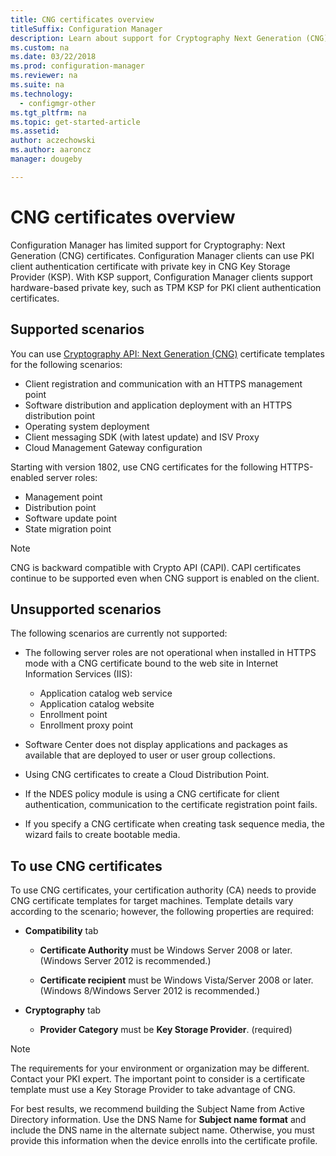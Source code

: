 ```yaml
---
title: CNG certificates overview
titleSuffix: Configuration Manager
description: Learn about support for Cryptography Next Generation (CNG) certificates for Configuration Manager clients and servers.
ms.custom: na
ms.date: 03/22/2018
ms.prod: configuration-manager
ms.reviewer: na
ms.suite: na
ms.technology:
  - configmgr-other
ms.tgt_pltfrm: na
ms.topic: get-started-article
ms.assetid: 
author: aczechowski
ms.author: aaroncz
manager: dougeby

---
```


# CNG certificates overview
<!-- 1356191 --> 

Configuration Manager has limited support for Cryptography: Next Generation (CNG) certificates. Configuration Manager clients can use PKI client authentication certificate with private key in CNG Key Storage Provider (KSP). With KSP support, Configuration Manager clients support hardware-based private key, such as TPM KSP for PKI client authentication certificates.

## Supported scenarios
You can use [Cryptography API: Next Generation (CNG)](https://msdn.microsoft.com/library/windows/desktop/bb204775.aspx) certificate templates for the following scenarios:

- Client registration and communication with an HTTPS management point   
- Software distribution and application deployment with an HTTPS distribution point   
- Operating system deployment  
- Client messaging SDK (with latest update) and ISV Proxy   
- Cloud Management Gateway configuration  

Starting with version 1802, use CNG certificates for the following HTTPS-enabled server roles: <!-- 1357314 -->   
- Management point
- Distribution point
- Software update point
- State migration point     

> [!NOTE]
> CNG is backward compatible with Crypto API (CAPI). CAPI certificates continue to be supported even when CNG support is enabled on the client.

## Unsupported scenarios

The following scenarios are currently not supported:

- The following server roles are not operational when installed in HTTPS mode with a CNG certificate bound to the web site in Internet Information Services (IIS): 
    - Application catalog web service
    - Application catalog website
    - Enrollment point  
    - Enrollment proxy point  

- Software Center does not display applications and packages as available that are deployed to user or user group collections.

- Using CNG certificates to create a Cloud Distribution Point.

- If the NDES policy module is using a CNG certificate for client authentication, communication to the certificate registration point fails.

- If you specify a CNG certificate when creating task sequence media, the wizard fails to create bootable media.

## To use CNG certificates

To use CNG certificates, your certification authority (CA) needs to provide CNG certificate templates for target machines. Template details vary according to the scenario; however, the following properties are required:

- **Compatibility** tab

    - **Certificate Authority** must be Windows Server 2008 or later. (Windows Server 2012 is recommended.)

    - **Certificate recipient** must be Windows Vista/Server 2008 or later. (Windows 8/Windows Server 2012 is recommended.)

- **Cryptography** tab

    - **Provider Category** must be **Key Storage Provider**. (required)

> [!NOTE]
> The requirements for your environment or organization may be different. Contact your PKI expert. The important point to consider is a certificate template must use a Key Storage Provider to take advantage of CNG.

For best results, we recommend building the Subject Name from Active Directory information. Use the DNS Name for **Subject name format** and include the DNS name in the alternate subject name. Otherwise, you must provide this information when the device enrolls into the certificate profile.